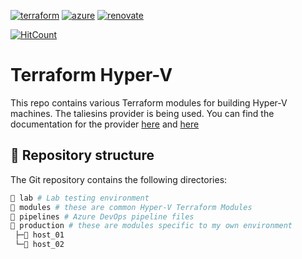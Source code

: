 [![terraform](https://img.shields.io/badge/Terraform-purple?style=for-the-badge&logo=terraform)](https://www.terraform.io/)
[![azure](https://img.shields.io/badge/windows-blue?style=for-the-badge&logo=windows)](https://azure.microsoft.com/)
[![renovate](https://img.shields.io/badge/renovate-enabled-brightgreen?style=for-the-badge&logo=renovatebot)](https://github.com/renovatebot/renovate)

[![HitCount](https://hits.dwyl.com/qman-being/terraform-hyperv.svg?style=for-the-badge&show=unique)](http://hits.dwyl.com/qman-being/terraform-hyperv)

# Terraform Hyper-V

This repo contains various Terraform modules for building Hyper-V machines. The taliesins provider is being used. You can find the documentation for the provider [here](https://github.com/taliesins/terraform-provider-hyperv) and [here](https://registry.terraform.io/providers/taliesins/hyperv/latest)

## 📂 Repository structure

The Git repository contains the following directories:

```sh
📁 lab # Lab testing environment
📁 modules # these are common Hyper-V Terraform Modules
📁 pipelines # Azure DevOps pipeline files
📁 production # these are modules specific to my own environment
 ├─📁 host_01
 └─📁 host_02
```
